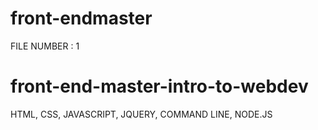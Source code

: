 # front-endmaster
FILE NUMBER : 1
# front-end-master-intro-to-webdev
HTML, CSS, JAVASCRIPT, JQUERY, COMMAND LINE, NODE.JS
